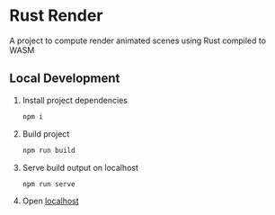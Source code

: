 # Rust Render

A project to compute render animated scenes using Rust compiled to WASM

## Local Development

1. Install project dependencies

   ```sh
   npm i
   ```

2. Build project

   ```sh
   npm run build
   ```

3. Serve build output on localhost

   ```sh
   npm run serve
   ```

4. Open [localhost](http://localhost:8080/)

